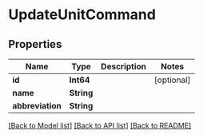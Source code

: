 # UpdateUnitCommand

## Properties
Name | Type | Description | Notes
------------ | ------------- | ------------- | -------------
**id** | **Int64** |  | [optional] 
**name** | **String** |  | 
**abbreviation** | **String** |  | 

[[Back to Model list]](../README.md#documentation-for-models) [[Back to API list]](../README.md#documentation-for-api-endpoints) [[Back to README]](../README.md)


